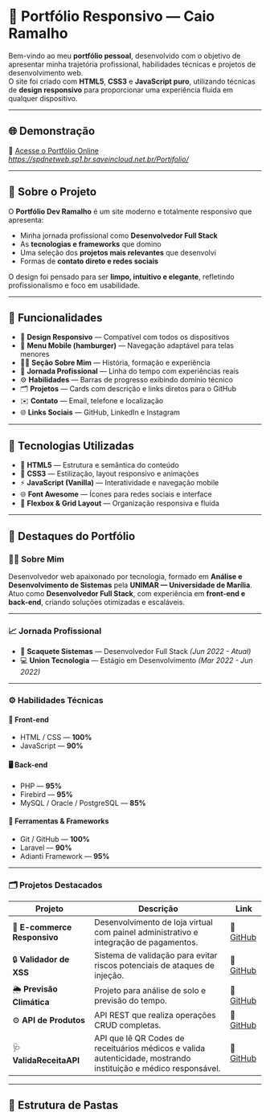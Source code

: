 # 💼 Portfólio Responsivo — Caio Ramalho

Bem-vindo ao meu **portfólio pessoal**, desenvolvido com o objetivo de apresentar minha trajetória profissional, habilidades técnicas e projetos de desenvolvimento web.  
O site foi criado com **HTML5**, **CSS3** e **JavaScript puro**, utilizando técnicas de **design responsivo** para proporcionar uma experiência fluida em qualquer dispositivo.

---

## 🌐 Demonstração

🔗 [Acesse o Portfólio Online]([(https://spdnetweb.sp1.br.saveincloud.net.br/Portifolio/)])  
*https://spdnetweb.sp1.br.saveincloud.net.br/Portifolio/*

---

## 🧠 Sobre o Projeto

O **Portfólio Dev Ramalho** é um site moderno e totalmente responsivo que apresenta:
- Minha jornada profissional como **Desenvolvedor Full Stack**  
- As **tecnologias e frameworks** que domino  
- Uma seleção dos **projetos mais relevantes** que desenvolvi  
- Formas de **contato direto e redes sociais**

O design foi pensado para ser **limpo, intuitivo e elegante**, refletindo profissionalismo e foco em usabilidade.

---

## 🚀 Funcionalidades

- 📱 **Design Responsivo** — Compatível com todos os dispositivos  
- 🧭 **Menu Mobile (hamburger)** — Navegação adaptável para telas menores  
- 👨‍💼 **Seção Sobre Mim** — História, formação e experiência  
- 🧩 **Jornada Profissional** — Linha do tempo com experiências reais  
- ⚙️ **Habilidades** — Barras de progresso exibindo domínio técnico  
- 🗂️ **Projetos** — Cards com descrição e links diretos para o GitHub  
- ✉️ **Contato** — Email, telefone e localização  
- 🌐 **Links Sociais** — GitHub, LinkedIn e Instagram  

---

## 🧰 Tecnologias Utilizadas

- 🧱 **HTML5** — Estrutura e semântica do conteúdo  
- 🎨 **CSS3** — Estilização, layout responsivo e animações  
- ⚡ **JavaScript (Vanilla)** — Interatividade e navegação mobile  
- 🌐 **Font Awesome** — Ícones para redes sociais e interface  
- 🧩 **Flexbox & Grid Layout** — Organização responsiva e fluida  

---

## 📸 Destaques do Portfólio

### 👨‍💻 Sobre Mim
Desenvolvedor web apaixonado por tecnologia, formado em **Análise e Desenvolvimento de Sistemas** pela **UNIMAR — Universidade de Marília**.  
Atuo como **Desenvolvedor Full Stack**, com experiência em **front-end e back-end**, criando soluções otimizadas e escaláveis.

---

### 📈 Jornada Profissional

- 🧩 **Scaquete Sistemas** — Desenvolvedor Full Stack *(Jun 2022 - Atual)*  
- 💻 **Union Tecnologia** — Estágio em Desenvolvimento *(Mar 2022 - Jun 2022)*  

---

### ⚙️ Habilidades Técnicas

#### 🧱 Front-end
- HTML / CSS — **100%**
- JavaScript — **90%**

#### 🖥️ Back-end
- PHP — **95%**
- Firebird — **95%**
- MySQL / Oracle / PostgreSQL — **85%**

#### 🧩 Ferramentas & Frameworks
- Git / GitHub — **100%**
- Laravel — **90%**
- Adianti Framework — **95%**

---

### 🗂️ Projetos Destacados

| Projeto | Descrição | Link |
|----------|------------|------|
| 🛒 **E-commerce Responsivo** | Desenvolvimento de loja virtual com painel administrativo e integração de pagamentos. | 🔗 [GitHub](#) |
| 🔒 **Validador de XSS** | Sistema de validação para evitar riscos potenciais de ataques de injeção. | 🔗 [GitHub](https://github.com/CaioHenriqueRamalho/ProjetoMINI.git) |
| 🌦️ **Previsão Climática** | Projeto para análise de solo e previsão do tempo. | 🔗 [GitHub](https://github.com/Felipemlzita/base.git) |
| ⚙️ **API de Produtos** | API REST que realiza operações CRUD completas. | 🔗 [GitHub](https://github.com/CaioHenriqueRamalho/Api-de-Produto.git) |
| 🩺 **ValidaReceitaAPI** | API que lê QR Codes de receituários médicos e valida autenticidade, mostrando instituição e médico responsável. | 🔗 [GitHub](https://github.com/seuusuario/ValidaReceitaAPI) |

---

## 📂 Estrutura de Pastas

